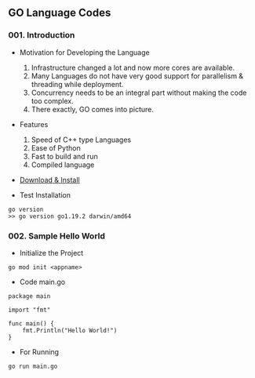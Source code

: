 ## GO Language Codes

### 001. Introduction 

* Motivation for Developing the Language
    1) Infrastructure changed a lot and now more cores are available.
    2) Many Languages do not have very good support for parallelism & threading while deployment.
    3) Concurrency needs to be an integral part without making the code too complex.
    4) There exactly, GO comes into picture.

* Features
    1) Speed of C++ type Languages
    2) Ease of Python
    3) Fast to build and run
    4) Compiled language

* [Download & Install](https://go.dev/doc/install#:~:text=Click%20the%20button%20below%20to%20download%20the%20Go%20installer.)

* Test Installation
```
go version
>> go version go1.19.2 darwin/amd64
```

### 002. Sample Hello World

* Initialize the Project
```
go mod init <appname>
```
* Code main.go
```
package main

import "fmt"

func main() {
	fmt.Println("Hello World!")
}

```
* For Running
```
go run main.go 
```